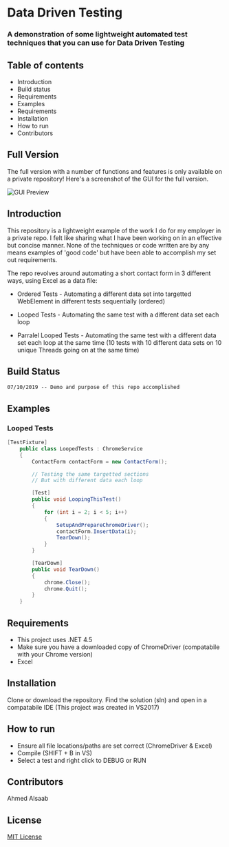 # Data Driven Testing

### A demonstration of some lightweight automated test techniques that you can use for Data Driven Testing

## Table of contents

* Introduction
* Build status
* Requirements
* Examples
* Requirements
* Installation
* How to run
* Contributors

## Full Version

The full version with a number of functions and features is only available on a private repository! Here's a screenshot of the GUI for the full version.

![GUI Preview](https://i.imgur.com/ecyYy4G.png)

## Introduction

This repository is a lightweight example of the work I do for my employer in a private repo. I felt like sharing what I have been working on in an effective but concise manner. None of the techniques or code written are by any means examples of 'good code' but have been able to accomplish my set out requirements.

The repo revolves around automating a short contact form in 3 different ways, using Excel as a data file:

* Ordered Tests - Automating a different data set into targetted WebElement in different tests sequentially (ordered)
  
* Looped Tests - Automating the same test with a different data set each loop

* Parralel Looped Tests - Automating the same test with a different data set each loop at the same time (10 tests with 10 different data sets on 10 unique Threads going on at the same time)

## Build Status

```07/10/2019 -- Demo and purpose of this repo accomplished```

## Examples

### Looped Tests

``` C#
[TestFixture]
    public class LoopedTests : ChromeService
    {
        ContactForm contactForm = new ContactForm();

        // Testing the same targetted sections
        // But with different data each loop

        [Test]
        public void LoopingThisTest()
        {
            for (int i = 2; i < 5; i++)
            {
                SetupAndPrepareChromeDriver();
                contactForm.InsertData(i);
                TearDown();
            }
        }

        [TearDown]
        public void TearDown()
        {
            chrome.Close();
            chrome.Quit();
        }
    }
 ```


## Requirements

* This project uses .NET 4.5
* Make sure you have a downloaded copy of ChromeDriver (compatabile with your Chrome version)
* Excel

## Installation

Clone or download the repository. Find the solution (sln) and open in a compatabile IDE (This project was created in VS2017)

## How to run

* Ensure all file locations/paths are set correct (ChromeDriver & Excel)
* Compile (SHIFT + B in VS)
* Select a test and right click to DEBUG or RUN

## Contributors

Ahmed Alsaab

## License

[MIT License]()

